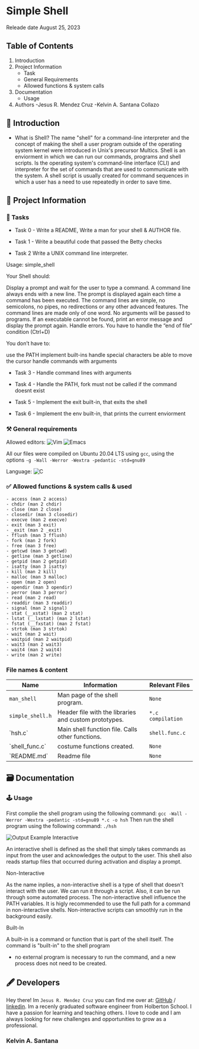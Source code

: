 # Simple Shell
Releade date August 25, 2023

## Table of Contents
1. Introduction
2. Project Information
    - Task
    - General Requirements
    - Allowed functions & system calls
3. Documentation
    - Usage
4. Authors
  -Jesus R. Mendez Cruz
  -Kelvin A. Santana Collazo

## 📜 Introduction
- What is Shell?
The name "shell" for a command-line interpreter and the concept of making the shell a user program
outside of the operating system kernel were introduced in Unix's precursor Multics. Shell is an enviorment
in which we can run our commands, programs and shell scripts. Is the operating system's command-line interface
(CLI) and interpreter for the set of commands that are used to communicate with the system. A shell script is
usually created for command sequences in which a user has a need to use repeatedly in order to save time.
## 📢 Project Information

### 🎯 Tasks

  * Task 0 - Write a README, Write a man for your shell & AUTHOR file.

  * Task 1 - Write a beautiful code that passed the Betty checks

  * Task 2
     Write a UNIX command line interpreter.

   Usage: simple_shell

Your Shell should:

   Display a prompt and wait for the user to type a command. A command line always ends with a new line.
   The prompt is displayed again each time a command has been executed.
   The command lines are simple, no semicolons, no pipes, no redirections or any other advanced features.
   The command lines are made only of one word. No arguments will be passed to programs.
   If an executable cannot be found, print an error message and display the prompt again.
   Handle errors.
   You have to handle the “end of file” condition (Ctrl+D)

You don’t have to:

   use the PATH
   implement built-ins
   handle special characters
   be able to move the cursor
   handle commands with arguments

  * Task 3 - Handle command lines with arguments

  * Task 4 - Handle the PATH, fork must not be called if the command doesnt exist

  * Task 5 - Implement the exit built-in, that exits the shell

  * Task 6 - Implement the env built-in, that prints the current enviorment


### ⚒ General requirements

   Allowed editors:
   ![Vim](https://img.shields.io/badge/VIM-%2311AB00.svg?style=for-the-badge&logo=vim&logoColor=white)
   ![Emacs](https://img.shields.io/badge/Emacs-%237F5AB6.svg?&style=for-the-badge&logo=gnu-emacs&logoColor=white)

   All our files were compiled on Ubuntu 20.04 LTS using `gcc`, using the options `-g -Wall -Werror -Wextra -pedantic -std=gnu89`

   Language: ![C](https://img.shields.io/badge/c-%2300599C.svg?style=for-the-badge&logo=c&logoColor=white)

### ✅ Allowed functions & system calls & used

    - access (man 2 access)
    - chdir (man 2 chdir)
    - close (man 2 close)
    - closedir (man 3 closedir)
    - execve (man 2 execve)
    - exit (man 3 exit)
    - _exit (man 2 _exit)
    - fflush (man 3 fflush)
    - fork (man 2 fork)
    - free (man 3 free)
    - getcwd (man 3 getcwd)
    - getline (man 3 getline)
    - getpid (man 2 getpid)
    - isatty (man 3 isatty)
    - kill (man 2 kill)
    - malloc (man 3 malloc)
    - open (man 2 open)
    - opendir (man 3 opendir)
    - perror (man 3 perror)
    - read (man 2 read)
    - readdir (man 3 readdir)
    - signal (man 2 signal)
    - stat (__xstat) (man 2 stat)
    - lstat (__lxstat) (man 2 lstat)
    - fstat (__fxstat) (man 2 fstat)
    - strtok (man 3 strtok)
    - wait (man 2 wait)
    - waitpid (man 2 waitpid)
    - wait3 (man 2 wait3)
    - wait4 (man 2 wait4)
    - write (man 2 write)
### File names & content

|Name                |Information                        |Relevant Files                         |
|----------------|-------------------------------|-----------------------------|
|`man_shell` |Man page of the shell program.| `None` |
|`simple_shell.h`| Header file with the  libraries and custom prototypes.| `*.c compilation` |
\`hsh.c`|Main shell function file. Calls other functions.|`shell.func.c` |
\`shell_func.c` |costume functions created. | `None` |
\`README.md` |Readme file| `None` |

## 🗃️ Documentation

### 🕹️ Usage
  First complie the shell program using the following command:
  ```gcc -Wall -Werror -Wextra -pedantic -std=gnu89 *.c -o hsh```
  Then run the shell program using the following command:
  ```./hsh```

  ![Output Example](./simple_shell.png)
  Interactive

  An interactive shell is defined as the shell that simply takes commands as input from the user and
  acknowledges the output to the user. This shell also reads startup files that occurred during activation
 and display a prompt.

  Non-Interactive

  As the name inplies, a non-interactive shell is a type of shell that doesn't interact with the user. We can
 run it through a script. Also, it can be run through some automated process. The non-interactive shell influence
the PATH variables. It is higly recommended to use the full path for a command in non-interactive shells. Non-interactive
scripts can smoothly run in the background easily.

  Built-In

  A built-in is a command or function that is part of the shell itself. The command is "built-in" to the shell program
 - no external program is necessary to run the command, and a new process does not need to be created.

## 🖋️ Developers
 Hey there! Im `Jesus R. Mendez Cruz` you can find me over at:  [GitHub](https://github.com/JRMC-PR) / [linkedin](https://www.linkedin.com/in/jes%C3%BAs-m%C3%A9ndez-068b8a27a/). Im a recenly graduated software engineer from Holberton School. I have a passion for learning and teaching others. I love to code and I am always looking for new challenges and opportunities to grow as a professional.
### Kelvin A. Santana
